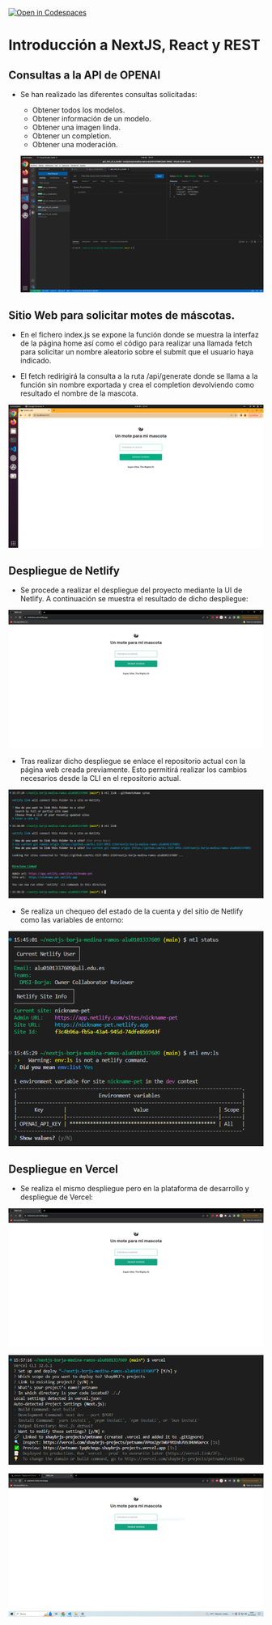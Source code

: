 [![Open in Codespaces](https://classroom.github.com/assets/launch-codespace-7f7980b617ed060a017424585567c406b6ee15c891e84e1186181d67ecf80aa0.svg)](https://classroom.github.com/open-in-codespaces?assignment_repo_id=12789698)

# Introducción a NextJS, React y REST

## Consultas a la API de OPENAI

- Se han realizado las diferentes consultas solicitadas:

  - Obtener todos los modelos.
  - Obtener información de un modelo.
  - Obtener una imagen linda.
  - Obtener un completion.
  - Obtener una moderación.

  ![consultas-thunder-client](./img/requests.png)


## Sitio Web para solicitar motes de máscotas.

  - En el fichero index.js se expone la función donde se muestra la interfaz de la página home así como el código para realizar una llamada fetch para solicitar un nombre aleatorio sobre el submit que el usuario haya indicado.

  - El fetch redirigirá la consulta a la ruta /api/generate donde se llama a la función sin nombre exportada y crea el completion devolviendo como resultado el nombre de la mascota.

  ![homepage](./img/dmsi-page.png)


## Despliegue de Netlify

  - Se procede a realizar el despliegue del proyecto mediante la UI de Netlify. A continuación se muestra el resultado de
  dicho despliegue:

  ![despliegue-UI](/img/despliegue-netlify.PNG)

  - Tras realizar dicho despliegue se enlace el repositorio actual con la página web creada previamente. Esto permitirá realizar
  los cambios necesarios desde la CLI en el repositorio actual.

  ![enlace-netlify](/img/link-netlify.PNG)


  - Se realiza un chequeo del estado de la cuenta y del sitio de Netlify como las variables de entorno:

  ![status](/img/ntl-status.PNG)

## Despliegue en Vercel

  - Se realiza el mismo despliegue pero en la plataforma de desarrollo y despliegue de Vercel:

  ![configuracion](/img/despliegue-netlify.PNG)


  ![despliegue](/img/construccion-depliegue-vercel.PNG)


  ![resultado](/img/resultado-vercel.PNG)
